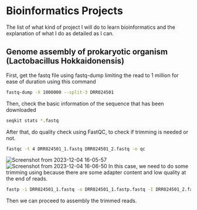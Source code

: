 # Bioinformatics Projects

The list of what kind of project I will do to learn bioinformatics and the explanation of what I do as detailed as I can.

## Genome assembly of prokaryotic organism (Lactobacillus Hokkaidonensis)

First, get the fastq file using fastq-dump limiting the read to 1 million for ease of duration using this command
```bash
fastq-dump -X 1000000 --split-3 DRR024501
```
Then, check the basic information of the sequence that has been downloaded
```bash
seqkit stats *.fastq
```
After that, do quality check using FastQC, to check if trimming is needed or not.
```bash
fastqc -t 4 DRR024501_1.fastq DRR024501_2.fastq -o qc
```
![Screenshot from 2023-12-04 16-05-57](https://github.com/198fan/bioinfo_sandbox/assets/92066882/90963fc8-5291-44db-81a8-cf5a2d2a44cf)
![Screenshot from 2023-12-04 16-06-50](https://github.com/198fan/bioinfo_sandbox/assets/92066882/5c204c39-ddfe-4ab1-b7f9-dac41c263403)
In this case, we need to do some trimming using because there are some adapter content and low quality at the end of reads.
```bash
fastp -i DRR024501_1.fastq -o DRR024501_1.fastp.fastq -I DRR024501_2.fastq -O DRR024501_2.fastp.fastq
```
Then we can proceed to assembly the trimmed reads.
